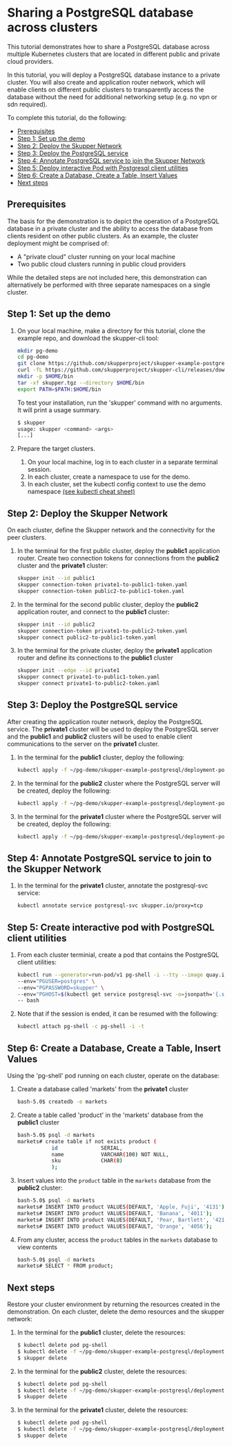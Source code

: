 # Sharing a PostgreSQL database across clusters

This tutorial demonstrates how to share a PostgreSQL database across multiple Kubernetes clusters that are located in different public and private cloud providers.

In this tutorial, you will deploy a PostgreSQL database instance to a private cluster. You will also create and application router network, which will enable clients on different public clusters to transparently access the database without the need for additional networking setup (e.g. no vpn or sdn required).

To complete this tutorial, do the following:

* [Prerequisites](#prerequisites)
* [Step 1: Set up the demo](#step-1-set-up-the-demo)
* [Step 2: Deploy the Skupper Network](#step-2-deploy-the-skupper-network)
* [Step 3: Deploy the PostgreSQL service](#step-3-deploy-the-postgresql-service)
* [Step 4: Annotate PostgreSQL service to join the Skupper Network](#step-4-annotate-postgresql-service-to-join-the-skupper-network)
* [Step 5: Deploy interactive Pod with Postgresql client utilities](#step-5-deploy-interactive-pod-with-postgresql-client-utilities)
* [Step 6: Create a Database, Create a Table, Insert Values](#step-6-create-a-database-create-a-table-insert-values)
* [Next steps](#next-steps)

## Prerequisites

The basis for the demonstration is to depict the operation of a PostgreSQL database in a private cluster and the ability to access the database from clients resident on other public clusters. As an example, the cluster deployment might be comprised of:

* A "private cloud" cluster running on your local machine
* Two public cloud clusters running in public cloud providers

While the detailed steps are not included here, this demonstration can alternatively be performed with three separate namespaces on a single cluster.

## Step 1: Set up the demo

1. On your local machine, make a directory for this tutorial, clone the example repo, and download the skupper-cli tool:

   ```bash
   mkdir pg-demo
   cd pg-demo
   git clone https://github.com/skupperproject/skupper-example-postgresql.git
   curl -fL https://github.com/skupperproject/skupper-cli/releases/download/0.0.1-beta3/linux.tgz -o skupper.tgz
   mkdir -p $HOME/bin
   tar -xf skupper.tgz --directory $HOME/bin
   export PATH=$PATH:$HOME/bin
   ```

   To test your installation, run the 'skupper' command with no arguments. It will print a usage summary.

   ```bash
   $ skupper
   usage: skupper <command> <args>
   [...]
   ```

3. Prepare the target clusters.

   1. On your local machine, log in to each cluster in a separate terminal session.
   2. In each cluster, create a namespace to use for the demo.
   3. In each cluster, set the kubectl config context to use the demo namespace [(see kubectl cheat sheet)](https://kubernetes.io/docs/reference/kubectl/cheatsheet/)

## Step 2: Deploy the Skupper Network

On each cluster, define the Skupper network and the connectivity for the peer clusters.

1. In the terminal for the first public cluster, deploy the **public1** application router. Create two connection tokens for connections from the **public2** cluster and the **private1** cluster:

   ```bash
   skupper init --id public1
   skupper connection-token private1-to-public1-token.yaml
   skupper connection-token public2-to-public1-token.yaml
   ```

2. In the terminal for the second public cluster, deploy the **public2** application router, and connect to the **public1** cluster:

   ```bash
   skupper init --id public2
   skupper connection-token private1-to-public2-token.yaml
   skupper connect public2-to-public1-token.yaml
   ```

3. In the terminal for the private cluster, deploy the **private1** application router and define its connections to the **public1** cluster

   ```bash
   skupper init --edge --id private1
   skupper connect private1-to-public1-token.yaml
   skupper connect private1-to-public2-token.yaml
   ```
   
## Step 3: Deploy the PostgreSQL service

After creating the application router network, deploy the PostgreSQL service. The **private1** cluster will be used to deploy the PostgreSQL server and the **public1** and **public2** clusters will be used to enable client communications to the server on the **private1** cluster.

1. In the terminal for the **public1** cluster, deploy the following:

   ```bash
   kubectl apply -f ~/pg-demo/skupper-example-postgresql/deployment-postgresql-svc-b.yaml
   ```

2. In the terminal for the **public2** cluster where the PostgreSQL server will be created, deploy the following:

   ```bash
   kubectl apply -f ~/pg-demo/skupper-example-postgresql/deployment-postgresql-svc-b.yaml
   ```

3. In the terminal for the **private1** cluster where the PostgreSQL server will be created, deploy the following:

   ```bash
   kubectl apply -f ~/pg-demo/skupper-example-postgresql/deployment-postgresql-svc-a.yaml
   ```

## Step 4: Annotate PostgreSQL service to join to the Skupper Network

1. In the terminal for the **private1** cluster, annotate the postgresql-svc service:

   ```bash
   kubectl annotate service postgresql-svc skupper.io/proxy=tcp
   ```

## Step 5: Create interactive pod with PostgreSQL client utilities

1. From each cluster terminial, create a pod that contains the PostgreSQL client utilities:

   ```bash
   kubectl run --generator=run-pod/v1 pg-shell -i --tty --image quay.io/skupper/simple-pg \
   --env="PGUSER=postgres" \
   --env="PGPASSWORD=skupper" \
   --env="PGHOST=$(kubectl get service postgresql-svc -o=jsonpath='{.spec.clusterIP}')" \
   -- bash
   ```

2. Note that if the session is ended, it can be resumed with the following:

   ```bash
   kubectl attach pg-shell -c pg-shell -i -t
   ```

## Step 6: Create a Database, Create a Table, Insert Values

Using the 'pg-shell' pod running on each cluster, operate on the database:

1. Create a database called 'markets' from the **private1** cluster

   ```bash
   bash-5.0$ createdb -e markets
   ```

2. Create a table called 'product' in the 'markets' database from the **public1** cluster

   ```bash
   bash-5.0$ psql -d markets
   markets# create table if not exists product (
              id              SERIAL,
              name            VARCHAR(100) NOT NULL,
              sku             CHAR(8)
              );
   ```

3. Insert values into the `product` table in the `markets` database from the **public2** cluster:

   ```bash
   bash-5.0$ psql -d markets
   markets# INSERT INTO product VALUES(DEFAULT, 'Apple, Fuji', '4131');
   markets# INSERT INTO product VALUES(DEFAULT, 'Banana', '4011');
   markets# INSERT INTO product VALUES(DEFAULT, 'Pear, Bartlett', '4214');
   markets# INSERT INTO product VALUES(DEFAULT, 'Orange', '4056');
   ```

4. From any cluster, access the `product` tables in the `markets` database to view contents

   ```bash
   bash-5.0$ psql -d markets
   markets# SELECT * FROM product;
   ```

## Next steps

Restore your cluster environment by returning the resources created in the demonstration. On each cluster, delete the demo resources and the skupper network:

1. In the terminal for the **public1** cluster, delete the resources:

   ```bash
   $ kubectl delete pod pg-shell
   $ kubectl delete -f ~/pg-demo/skupper-example-postgresql/deployment-postgresql-svc-b.yaml
   $ skupper delete
   ```

2. In the terminal for the **public2** cluster, delete the resources:

   ```bash
   $ kubectl delete pod pg-shell
   $ kubectl delete -f ~/pg-demo/skupper-example-postgresql/deployment-postgresql-svc-b.yaml
   $ skupper delete
   ```

3. In the terminal for the **private1** cluster, delete the resources:

   ```bash
   $ kubectl delete pod pg-shell
   $ kubectl delete -f ~/pg-demo/skupper-example-postgresql/deployment-postgresql-svc-a.yaml
   $ skupper delete
   ```
